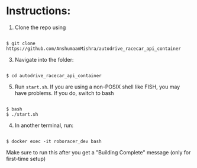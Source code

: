 # Instructions:
1. Clone the repo using
```

$ git clone https://github.com/AnshumaanMishra/autodrive_racecar_api_container

```
3. Navigate into the folder:
```

$ cd autodrive_racecar_api_container

```
5. Run `start.sh`. If you are using a non-POSIX shell like FISH, you may have problems. If you do, switch to bash
```

$ bash
$ ./start.sh

```
4. In another terminal, run:
```

$ docker exec -it roboracer_dev bash

```
Make sure to run this after you get a "Building Complete" message (only for first-time setup)
